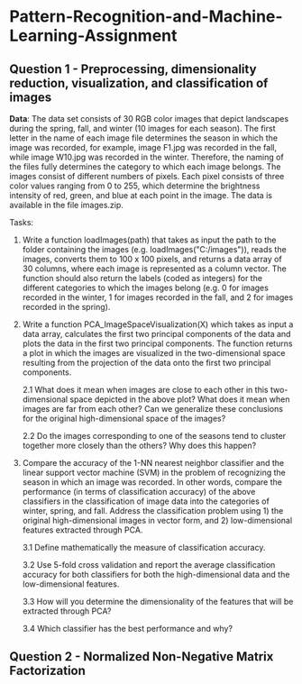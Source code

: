 # Pattern-Recognition-and-Machine-Learning-Assignment

## Question 1 - Preprocessing, dimensionality reduction, visualization, and classification of images

**Data**: The data set consists of 30 RGB color images that depict landscapes during the spring, fall, and winter (10 images for each season). The first letter in the name of each image file determines the season in which the image was recorded, for example, image F1.jpg was recorded in the fall, while image W10.jpg was recorded in the winter. Therefore, the naming of the files fully determines the category to which each image belongs. The images consist of different numbers of pixels. Each pixel consists of three color values ranging from 0 to 255, which determine the brightness intensity of red, green, and blue at each point in the image. The data is available in the file images.zip.

Tasks:

1. Write a function loadImages(path) that takes as input the path to the folder containing the images (e.g. loadImages("C:/images")), reads the images, converts them to 100 x 100 pixels, and returns a data array of 30 columns, where each image is represented as a column vector. The function should also return the labels (coded as integers) for the different categories to which the images belong (e.g. 0 for images recorded in the winter, 1 for images recorded in the fall, and 2 for images recorded in the spring).
2. Write a function PCA_ImageSpaceVisualization(X) which takes as input a data array, calculates the first two principal components of the data and plots the data in the first two principal components. The function returns a plot in which the images are visualized in the two-dimensional space resulting from the projection of the data onto the first two principal components.

    2.1 What does it mean when images are close to each other in this two-dimensional space depicted in the above plot? What does it mean when images are far from each other? Can we generalize these conclusions for the original high-dimensional space of the images?

    2.2 Do the images corresponding to one of the seasons tend to cluster together more closely than the others? Why does this happen?

3. Compare the accuracy of the 1-NN nearest neighbor classifier and the linear support vector machine (SVM) in the problem of recognizing the season in which an image was recorded. In other words, compare the performance (in terms of classification accuracy) of the above classifiers in the classification of image data into the categories of winter, spring, and fall. Address the classification problem using 1) the original high-dimensional images in vector form, and 2) low-dimensional features extracted through PCA.

    3.1 Define mathematically the measure of classification accuracy.
    
    3.2 Use 5-fold cross validation and report the average classification accuracy for both classifiers for both the high-dimensional data and the low-dimensional features.
    
    3.3 How will you determine the dimensionality of the features that will be extracted through PCA?
    
    3.4 Which classifier has the best performance and why?
    
## Question 2 - Normalized Non-Negative Matrix Factorization

